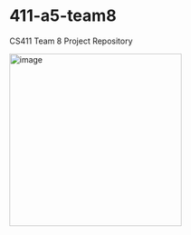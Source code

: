 # 411-a5-team8
CS411 Team 8 Project Repository



<img width="304" alt="image" src="https://user-images.githubusercontent.com/68728217/236509371-264a36c4-b246-4f05-b5a3-d506596b4e75.png">
